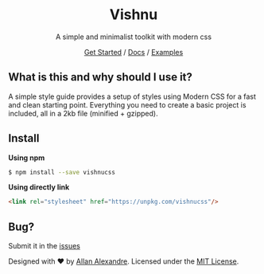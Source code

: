 <h1 align="center">Vishnu</h1>
<p align="center">A simple and minimalist toolkit with modern css</p>
<p align="center"><a href="http://vishnucss.gihub.io" target="_blank">Get Started</a> / <a href="http://vishnucss.gihub.io/docs/" target="_blank">Docs</a> / <a href="http://vishnucss.gihub.io/examples" target="_blank">Examples</a></p>

## What is this and why should I use it?

A simple style guide provides a setup of styles using Modern CSS for a fast and clean starting point. Everything you need to create a basic project is included, all in a 2kb file (minified + gzipped).

## Install

**Using npm**

```sh
$ npm install --save vishnucss
```

**Using directly link**

```html
<link rel="stylesheet" href="https://unpkg.com/vishnucss"/>
```

## Bug?

Submit it in the [issues](https://github.com/vishnucss/vishnucss/issues)

<p>Designed with ♥ by <a target="_blank" href="http://alexandesigner.com.br" title="Allan Alexandre">Allan Alexandre</a>. Licensed under the <a target="_blank" href="https://github.com/vishnucss/vishnucss#license" title="MIT License">MIT License</a>.</p>
